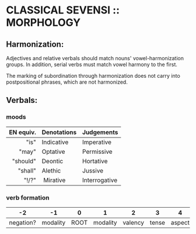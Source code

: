 #  CLASSICAL SEVENSI :: MORPHOLOGY  #

##  Harmonization:  ##

Adjectives and relative verbals should match nouns' vowel-harmonization groups.
In addition, serial verbs must match vowel harmony to the first.

The marking of subordination through harmonization does not carry into postpositional phrases, which are not harmonized.

##  Verbals:  ##

###  moods  ###

| EN equiv. | Denotations | Judgements    |
| --------: | :---------- | :------------ |
|      "is" | Indicative  | Imperative    |
|     "may" | Optative    | Permissive    |
|  "should" | Deontic     | Hortative     |
|   "shall" | Alethic     | Jussive       |
|     "!/?" | Mirative    | Interrogative |

###  verb formation  ###

|    -2     |    -1    |   0  |     1    |    2    |   3   |    4   |      5     |
| --------- | -------- | ---- | -------- | ------- | ----- | ------ | ---------- |
| negation? | modality | ROOT | modality | valency | tense | aspect | politeness |
